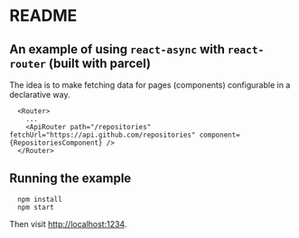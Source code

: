 # README

## An example of using `react-async` with `react-router` \(built with parcel\)

The idea is to make fetching data for pages \(components\) configurable in a declarative way.

```text
  <Router>
    ...
    <ApiRouter path="/repositories" fetchUrl="https://api.github.com/repositories" component={RepositoriesComponent} />
  </Router>
```

## Running the example

```text
  npm install
  npm start
```

Then visit [http://localhost:1234](http://localhost:1234).

